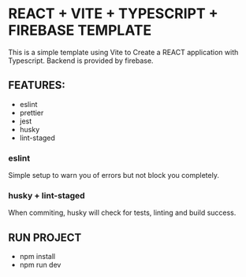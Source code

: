 # REACT + VITE + TYPESCRIPT + FIREBASE TEMPLATE

This is a simple template using Vite to Create a REACT application with Typescript. Backend is provided by firebase.

## FEATURES:

- eslint
- prettier
- jest
- husky
- lint-staged

### eslint

Simple setup to warn you of errors but not block you completely.

### husky + lint-staged

When commiting, husky will check for tests, linting and build success.

## RUN PROJECT

- npm install
- npm run dev

